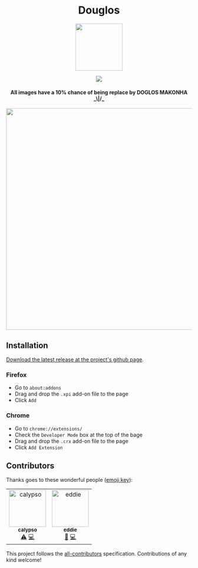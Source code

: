 <h1 align="center">Douglos</h1>

<p align="center"><img src="https://media.giphy.com/media/iOrVCoxLSwHDoER43b/giphy.gif" height="128" width="128"></p>
<p align="center"><img src="https://img.shields.io/badge/douglos-1.0-brightgreen.svg"></p>

<h4 align="center">All images have a 10% chance of being replace by DOGLOS MAKONHA _\|/_</h4>

<p align="center"><img src="https://i.imgur.com/tiomAm9.jpg" width="600px" height="600px"></p>

## Installation

[Download the latest release at the project's github page](https://github.com/unleashed-coding/douglos/releases/latest). 

### Firefox

- Go to `about:addons`
- Drag and drop the `.xpi` add-on file to the page
- Click `Add`

### Chrome

- Go to `chrome://extensions/`
- Check the `Developer Mode` box at the top of the bage
- Drag and drop the `.crx` add-on file to the page
- Click `Add Extension`

## Contributors

Thanks goes to these wonderful people ([emoji key](https://allcontributors.org/docs/en/emoji-key)):

<!-- ALL-CONTRIBUTORS-LIST:START - Do not remove or modify this section -->
<!-- prettier-ignore -->
<table><tr><td align="center"><a href="https://twitter.com/sqdorte"><img src="https://avatars2.githubusercontent.com/u/38764914?v=4" width="100px;" alt="calypso"/><br /><sub><b>calypso</b></sub></a><br /><a href="https://github.com/ascustodio/TAUKEI/commits?author=sqdorte" title="Tests">⚠️</a> <a href="https://github.com/ascustodio/TAUKEI/commits?author=sqdorte" title="Code">💻</a></td><td align="center"><a href="https://github.com/appositum"><img src="https://avatars0.githubusercontent.com/u/21044944?v=4" width="100px;" alt="eddie"/><br /><sub><b>eddie</b></sub></a><br /><a href="#design-appositum" title="Design">🎨</a> <a href="https://github.com/ascustodio/TAUKEI/commits?author=appositum" title="Code">💻</a></td></tr></table>

<!-- ALL-CONTRIBUTORS-LIST:END -->

This project follows the [all-contributors](https://github.com/all-contributors/all-contributors) specification. Contributions of any kind welcome!
